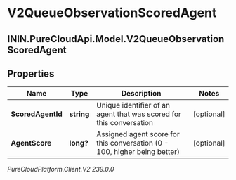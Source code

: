 # V2QueueObservationScoredAgent

## ININ.PureCloudApi.Model.V2QueueObservationScoredAgent

## Properties

|Name | Type | Description | Notes|
|------------ | ------------- | ------------- | -------------|
| **ScoredAgentId** | **string** | Unique identifier of an agent that was scored for this conversation | [optional] |
| **AgentScore** | **long?** | Assigned agent score for this conversation (0 - 100, higher being better) | [optional] |



_PureCloudPlatform.Client.V2 239.0.0_
